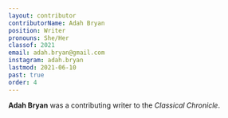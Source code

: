 ```yaml
---
layout: contributor
contributorName: Adah Bryan
position: Writer
pronouns: She/Her
classof: 2021
email: adah.bryan@gmail.com
instagram: adah.bryan
lastmod: 2021-06-10
past: true
order: 4
---
```

**Adah Bryan** was a contributing writer to the *Classical Chronicle*.

